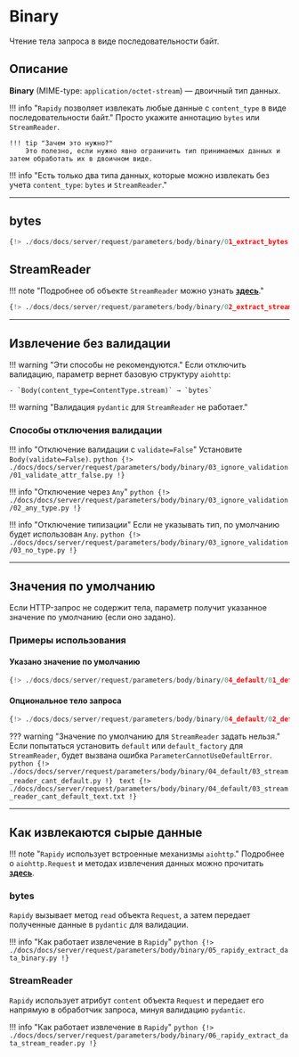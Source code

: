 # Binary
Чтение тела запроса в виде последовательности байт.

## Описание
**Binary** (MIME-type: `application/octet-stream`) — двоичный тип данных.

!!! info "`Rapidy` позволяет извлекать любые данные с `content_type` в виде последовательности байт."
    Просто укажите аннотацию `bytes` или `StreamReader`.

    !!! tip "Зачем это нужно?"
        Это полезно, если нужно явно ограничить тип принимаемых данных и затем обработать их в двоичном виде.

!!! info "Есть только два типа данных, которые можно извлекать без учета `content_type`: `bytes` и `StreamReader`."

---

## bytes
```python
{!> ./docs/docs/server/request/parameters/body/binary/01_extract_bytes.py !}
```

## StreamReader
!!! note "Подробнее об объекте `StreamReader` можно узнать **<a href="https://docs.aiohttp.org/en/stable/streams.html" target="_blank">здесь</a>**."

```python
{!> ./docs/docs/server/request/parameters/body/binary/02_extract_stream_reader.py !}
```

---

## Извлечение без валидации
!!! warning "Эти способы не рекомендуются."
    Если отключить валидацию, параметр вернет базовую структуру `aiohttp`:

    - `Body(content_type=ContentType.stream)` → `bytes`

!!! warning "Валидация `pydantic` для `StreamReader` не работает."

### Способы отключения валидации

!!! info "Отключение валидации с `validate=False`"
    Установите `Body(validate=False)`.
    ```python
    {!> ./docs/docs/server/request/parameters/body/binary/03_ignore_validation/01_validate_attr_false.py !}
    ```

!!! info "Отключение через `Any`"
    ```python
    {!> ./docs/docs/server/request/parameters/body/binary/03_ignore_validation/02_any_type.py !}
    ```

!!! info "Отключение типизации"
    Если не указывать тип, по умолчанию будет использован `Any`.
    ```python
    {!> ./docs/docs/server/request/parameters/body/binary/03_ignore_validation/03_no_type.py !}
    ```

---

## Значения по умолчанию
Если HTTP-запрос не содержит тела, параметр получит указанное значение по умолчанию (если оно задано).

### Примеры использования

#### Указано значение по умолчанию
```python
{!> ./docs/docs/server/request/parameters/body/binary/04_default/01_default_exists.py !}
```

#### Опциональное тело запроса
```python
{!> ./docs/docs/server/request/parameters/body/binary/04_default/02_default_optional.py !}
```

??? warning "Значение по умолчанию для `StreamReader` задать нельзя."
    Если попытаться установить `default` или `default_factory` для `StreamReader`, будет вызвана ошибка `ParameterCannotUseDefaultError`.
    ```python
    {!> ./docs/docs/server/request/parameters/body/binary/04_default/03_stream_reader_cant_default.py !}
    ```
    ```text
    {!> ./docs/docs/server/request/parameters/body/binary/04_default/03_stream_reader_cant_default_text.txt !}
    ```

---

## Как извлекаются сырые данные
!!! note "`Rapidy` использует встроенные механизмы `aiohttp`."
    Подробнее о `aiohttp.Request` и методах извлечения данных можно прочитать **<a href='https://docs.aiohttp.org/en/stable/web_reference.html' target='_blank'>здесь</a>**.

### bytes
`Rapidy` вызывает метод `read` объекта `Request`, а затем передает полученные данные в `pydantic` для валидации.

!!! info "Как работает извлечение в `Rapidy`"
    ```python
    {!> ./docs/docs/server/request/parameters/body/binary/05_rapidy_extract_data_binary.py !}
    ```

### StreamReader
`Rapidy` использует атрибут `content` объекта `Request` и передает его напрямую в обработчик запроса, минуя валидацию `pydantic`.

!!! info "Как работает извлечение в `Rapidy`"
    ```python
    {!> ./docs/docs/server/request/parameters/body/binary/06_rapidy_extract_data_stream_reader.py !}
    ```
